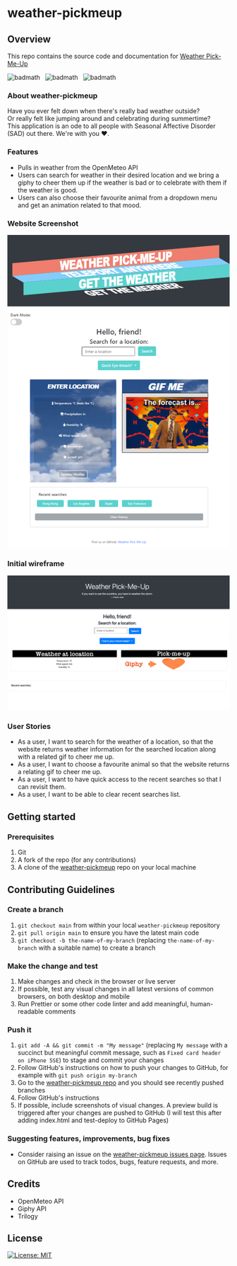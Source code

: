 # weather-pickmeup

## Overview

This repo contains the source code and documentation for [Weather Pick-Me-Up](https://stevelab1.github.io/weather-pickmeup/)

![badmath](https://img.shields.io/badge/JavaScript-58%25-%23efd81d)&nbsp;&nbsp;&nbsp;![badmath](https://img.shields.io/badge/HTML-35%25-%23e34c26)&nbsp;&nbsp;&nbsp;![badmath](https://img.shields.io/badge/CSS-7%25-%23563d7c)

### About weather-pickmeup

Have you ever felt down when there's really bad weather outside?
</br>
Or really felt like jumping around and celebrating during summertime?
</br>
This application is an ode to all people with Seasonal Affective Disorder (SAD) out there. We're with you ❤.

### Features

- Pulls in weather from the OpenMeteo API
- Users can search for weather in their desired location and we bring a giphy to cheer them up if the weather is bad or to celebrate with them if the weather is good.
- Users can also choose their favourite animal from a dropdown menu and get an animation related to that mood.

### Website Screenshot

![Weather Pick-Me-Up Website](/assets/img/screenshot-website.png)

### Initial wireframe

![Initial wireframe](/assets/img/initial-wireframe.jpg)


### User Stories
- As a user, I want to search for the weather of a location, so that the website returns weather information for the searched location along with a related gif to cheer me up.
- As a user, I want to choose a favourite animal so that the website returns a relating gif to cheer me up.
- As a user, I want to have quick access to the recent searches so that I can revisit them.
- As a user, I want to be able to clear recent searches list.

## Getting started

### Prerequisites

1. Git
1. A fork of the repo (for any contributions)
1. A clone of the [weather-pickmeup](https://github.com/stevelab1/weather-pickmeup) repo on your local machine
## Contributing Guidelines

### Create a branch

1. `git checkout main` from within your local `weather-pickmeup` repository
1. `git pull origin main` to ensure you have the latest main code
1. `git checkout -b the-name-of-my-branch` (replacing `the-name-of-my-branch` with a suitable name) to create a branch

### Make the change and test

1. Make changes and check in the browser or live server
1. If possible, test any visual changes in all latest versions of common browsers, on both desktop and mobile
1. Run Prettier or some other code linter and add meaningful, human-readable comments

### Push it

1. `git add -A && git commit -m "My message"` (replacing `My message` with a succinct but meaningful commit message, such as `Fixed card header on iPhone 5SE`) to stage and commit your changes
1. Follow GitHub's instructions on how to push your changes to GitHub, for example with `git push origin my-branch`
1. Go to the [weather-pickmeup repo](https://github.com/stevelab1/weather-pickmeup) and you should see recently pushed branches
1. Follow GitHub's instructions
1. If possible, include screenshots of visual changes. A preview build is triggered after your changes are pushed to GitHub (I will test this after adding index.html and test-deploy to GitHub Pages)

### Suggesting features, improvements, bug fixes

- Consider raising an issue on the [weather-pickmeup issues page](https://github.com/stevelab1/weather-pickmeup/issues). Issues on GitHub are used to track todos, bugs, feature requests, and more.

## Credits

- OpenMeteo API
- Giphy API
- Trilogy

## License

[![License: MIT](https://img.shields.io/badge/License-MIT-yellow.svg)](https://opensource.org/licenses/MIT)
